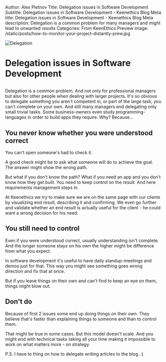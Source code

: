Author: Alex Pletnov
Title: Delegation issues in Software Development
Subtitle: Delegation issues in Software Development - Keenethics Blog
Meta title: Delegation issues in Software Development - Keenethics Blog
Meta description: Delegation is a common problem for many managers and might lead to unwanted results
Categories: From KeenEthics
Preview image: /static/posts/how-to-monitor-your-project-distantly-prew.jpg

![Delegation](/static/posts/delegate.png)

<div>
  <h1 class="visually-hidden">Delegation issues in Software Development</h1>
</div>

<div style="margin-top: 30px">
  <p>Delegation is a common problem. And not only for professional managers but also for other people when dealing with larger projects. It's so obvious to delegate something you aren't competent in, or part of the large task, you can't complete on your own. And still many managers end delegating only small trivial tasks. Some business-owners even study programming-languages in order to build apps they require. Why? Because...</p>
</div>

## You never know whether you were understood correct

You can't open someone's had to check it.

A good check might be to ask what someone will do to achieve the goal. The answer might show the wrong path.

But what if you don't know the path? What if you need an app and you don't know how they get built. You need to keep control on the result. And here requirements management steps in.

At Keenethics we try to make sure we are on the same page with our clients by visualizing end result, describing it and confirming. We even go further and validate whether an end result is actually useful for the client - he could want a wrong decision for his need.

## You still need to control

Even if you were understood correct, usually understanding isn't complete. And the longer someone stays on his own the higher might be difference from what you expect.

In software development it's useful to have daily standup-meetings and demos just for that. This way you might see something goes wrong direction and fix that at once.

But if you leave things on their own and can't find to keep an eye on them, things might blow out.

## Don't do

Because of first 2 issues some end up doing things on their own. They believe that's faster than explaining things to someone and than to control them.

That might be true in some cases. But this model doesn't scale. And you might end with technical tasks taking all your time making it impossible to work on what matters more - on strategy.


P.S. I have to thing on how to delegate writing articles to the blog. :)
